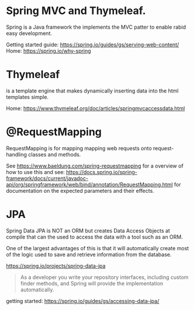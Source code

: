 # Spring MVC and Thymeleaf.

Spring is a Java framework the implements the MVC patter to enable rabid easy development.

Getting started guide: https://spring.io/guides/gs/serving-web-content/
Home: https://spring.io/why-spring


# Thymeleaf 

is a template engine that  makes dynamically inserting data into the html templates simple.

Home: https://www.thymeleaf.org/doc/articles/springmvcaccessdata.html

# @RequestMapping

RequestMapping is for mapping mapping web requests onto request-handling classes and methods.

See https://www.baeldung.com/spring-requestmapping for a overview of how to use this and see: https://docs.spring.io/spring-framework/docs/current/javadoc-api/org/springframework/web/bind/annotation/RequestMapping.html for documentation on the expected parameters and their effects.

# JPA

Spring Data JPA is NOT an ORM but creates Data Access Objects at compile that can the used to access the data with a tool such as an ORM.

One of the largest advantages of this is that it will automatically create most of the logic used to save and retrieve information from the database. 

https://spring.io/projects/spring-data-jpa
>As a developer you write your repository interfaces, including custom finder methods, and Spring will provide the implementation automatically.

getting started: https://spring.io/guides/gs/accessing-data-jpa/

